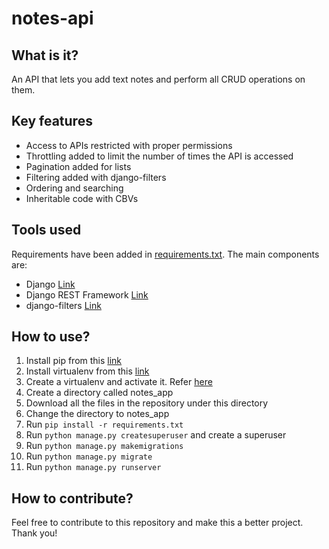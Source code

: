 # notes-api

## What is it?
An API that lets you add text notes and perform all CRUD operations on them.

## Key features
- Access to APIs restricted with proper permissions
- Throttling added to limit the number of times the API is accessed
- Pagination added for lists
- Filtering added with django-filters
- Ordering and searching
- Inheritable code with CBVs

## Tools used
Requirements have been added in [requirements.txt](/requirements.txt). The main components are:
- Django [Link](https://www.djangoproject.com/)
- Django REST Framework [Link](https://www.django-rest-framework.org)
- django-filters [Link](https://django-filter.readthedocs.io/en/stable/)

## How to use?
1. Install pip from this [link](https://pip.pypa.io/en/stable/installing/)
2. Install virtualenv from this [link](https://virtualenv.pypa.io/en/latest/installation.html)
3. Create a virtualenv and activate it. Refer [here](https://uoa-eresearch.github.io/eresearch-cookbook/recipe/2014/11/26/python-virtual-env/)  
4. Create a directory called notes_app
5. Download all the files in the repository under this directory
6. Change the directory to notes_app
7. Run ```pip install -r requirements.txt```
8. Run ```python manage.py createsuperuser``` and create a superuser
9. Run ```python manage.py makemigrations```
10. Run ```python manage.py migrate```
11. Run ```python manage.py runserver```

## How to contribute?
Feel free to contribute to this repository and make this a better project. Thank you!
